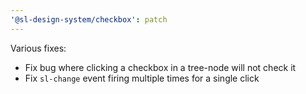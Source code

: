 ```yaml
---
'@sl-design-system/checkbox': patch
---
```


Various fixes:
- Fix bug where clicking a checkbox in a tree-node will not check it
- Fix `sl-change` event firing multiple times for a single click
